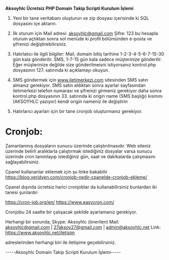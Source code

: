 
**Aksoyhlc Ücretsiz PHP Domain Takip Scripti Kurulum İşlemi**
1. Yeni bir tane veritabanı oluşturun ve zip dosyası içerisinde ki SQL dosyasını içe aktarın.
2. İlk oturum için 
Mail adresi: aksoyhlc@gmail.com
Şifre: 123
bu hesapla oturum açtıktan sonra sol menüde ki profil bölümünden e-posta ve şifrenizi değiştirebilirsiniz.
3. Hatırlatıcı ile ilgili bilgiler:
Mail, domain bitiş tarihine 1-2-3-4-5-6-7-15-30 gün kala gönderilir.
SMS, 1-7-15 gün kala sadece müşterinize gönderilir. Eğer müşterinize değilde size gönderilmeisni istiyorsanız kontrol.php dosyasının 127. satırında ki açıklamayı okuyun.
4. SMS göndermek için www.iletimerkezi.com sitesinden SMS satın almanız gerekiyor. SMS satın aldıktan sonra ayarlar sayfasından iletimerkezi telefon numarası ve şifrenizi girmeniz gerekiyor daha sonra kontrol.php dosyasının 33. satırında ki origin name (SMS başlığı) kısmını (AKSOYHLC yazıyor) kendi origin nameniz ile değiştirin

5. Hatırlarıcı ayarları için bir tane cronjob oluşturmanız gerekiyor. 

Cronjob: 
===============
Zamanlanmış dosyaların sunucu üzerinde çalıştırılmasıdır. Web siteniz üzerinde belirli aralıklarla çalıştırmak istediğiniz dosyalar varsa sunucu üzerinde cron tanımlayıp istediğiniz gün, saat ve dakikalarda çalışmasını sağlayabilirsiniz.

Cpanel kullananlar eklemek için şu linke bakabilir https://blog.veridyen.com/cronjob-nedir-cpanelde-cronjob-ekleme/

Cpanel dışında ücretsiz harici cronjoblar da kullanabilirsiniz bunlardan iki tanesi şunlardır:

https://cron-job.org/en/
https://www.easycron.com/

Cronjobu 24 saatte bir çalışacak şekilde ayarlamanız gerekiyor.  

Herhangi bir sorunda; 
Skype: Aksoyhlc (önerilen)
Mail: aksoyhlc@gmail.com | 27aksoy27@gmail.com | admin@aksoyhlc.net
Link: https://www.aksoyhlc.net/iletisim

adreslerinden herhangi biri ile iletişime geçebilirsiniz.

-----Aksoyhlc Domain Takip Scripti Kurulum İşlemi-----
